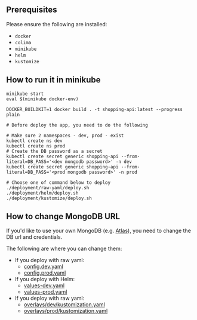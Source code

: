 ## Prerequisites

Please ensure the following are installed:

- `docker`
- `colima`
- `minikube`
- `helm`
- `kustomize`

## How to run it in minikube

```shell
minikube start
eval $(minikube docker-env)

DOCKER_BUILDKIT=1 docker build . -t shopping-api:latest --progress plain

# Before deploy the app, you need to do the following

# Make sure 2 namespaces - dev, prod - exist
kubectl create ns dev
kubectl create ns prod
# Create the DB password as a secret
kubectl create secret generic shopping-api --from-literal=DB_PASS='<dev mongodb password>' -n dev
kubectl create secret generic shopping-api --from-literal=DB_PASS='<prod mongodb password>' -n prod

# Choose one of command below to deploy
./deployment/raw-yaml/deploy.sh
./deployment/helm/deploy.sh
./deployment/kustomize/deploy.sh
```


## How to change MongoDB URL

If you'd like to use your own MongoDB (e.g. [Atlas]), you need to change the DB url and credentials.

The following are where you can change them:
- If you deploy with raw yaml:
  - [config.dev.yaml]
  - [config.prod.yaml]
- If you deploy with Helm:
  - [values-dev.yaml]
  - [values-prod.yaml]
- If you deploy with raw yaml:
  - [overlays/dev/kustomization.yaml]
  - [overlays/prod/kustomization.yaml]

[Atlas]: https://cloud.mongodb.com/
[config.dev.yaml]: deployment/raw-yaml/config.dev.yaml
[config.prod.yaml]: deployment/raw-yaml/config.prod.yaml
[values-dev.yaml]: deployment/helm/shopping-api/values-dev.yaml
[values-prod.yaml]: deployment/helm/shopping-api/values-prod.yaml
[overlays/dev/kustomization.yaml]: deployment/kustomize/overlays/dev/kustomization.yaml
[overlays/prod/kustomization.yaml]: deployment/kustomize/overlays/prod/kustomization.yaml
